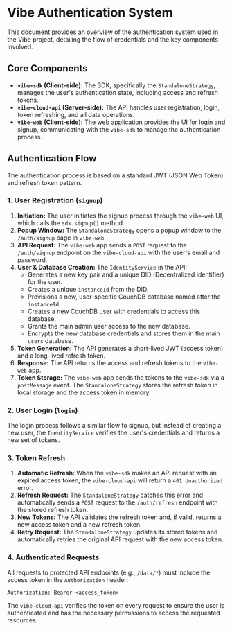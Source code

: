 # Vibe Authentication System

This document provides an overview of the authentication system used in the Vibe project, detailing the flow of credentials and the key components involved.

## Core Components

-   **`vibe-sdk` (Client-side):** The SDK, specifically the `StandaloneStrategy`, manages the user's authentication state, including access and refresh tokens.
-   **`vibe-cloud-api` (Server-side):** The API handles user registration, login, token refreshing, and all data operations.
-   **`vibe-web` (Client-side):** The web application provides the UI for login and signup, communicating with the `vibe-sdk` to manage the authentication process.

## Authentication Flow

The authentication process is based on a standard JWT (JSON Web Token) and refresh token pattern.

### 1. User Registration (`signup`)

1.  **Initiation:** The user initiates the signup process through the `vibe-web` UI, which calls the `sdk.signup()` method.
2.  **Popup Window:** The `StandaloneStrategy` opens a popup window to the `/auth/signup` page in `vibe-web`.
3.  **API Request:** The `vibe-web` app sends a `POST` request to the `/auth/signup` endpoint on the `vibe-cloud-api` with the user's email and password.
4.  **User & Database Creation:** The `IdentityService` in the API:
    -   Generates a new key pair and a unique DID (Decentralized Identifier) for the user.
    -   Creates a unique `instanceId` from the DID.
    -   Provisions a new, user-specific CouchDB database named after the `instanceId`.
    -   Creates a new CouchDB user with credentials to access this database.
    -   Grants the main admin user access to the new database.
    -   Encrypts the new database credentials and stores them in the main `users` database.
5.  **Token Generation:** The API generates a short-lived JWT (access token) and a long-lived refresh token.
6.  **Response:** The API returns the access and refresh tokens to the `vibe-web` app.
7.  **Token Storage:** The `vibe-web` app sends the tokens to the `vibe-sdk` via a `postMessage` event. The `StandaloneStrategy` stores the refresh token in local storage and the access token in memory.

### 2. User Login (`login`)

The login process follows a similar flow to signup, but instead of creating a new user, the `IdentityService` verifies the user's credentials and returns a new set of tokens.

### 3. Token Refresh

1.  **Automatic Refresh:** When the `vibe-sdk` makes an API request with an expired access token, the `vibe-cloud-api` will return a `401 Unauthorized` error.
2.  **Refresh Request:** The `StandaloneStrategy` catches this error and automatically sends a `POST` request to the `/auth/refresh` endpoint with the stored refresh token.
3.  **New Tokens:** The API validates the refresh token and, if valid, returns a new access token and a new refresh token.
4.  **Retry Request:** The `StandaloneStrategy` updates its stored tokens and automatically retries the original API request with the new access token.

### 4. Authenticated Requests

All requests to protected API endpoints (e.g., `/data/*`) must include the access token in the `Authorization` header:

```
Authorization: Bearer <access_token>
```

The `vibe-cloud-api` verifies the token on every request to ensure the user is authenticated and has the necessary permissions to access the requested resources.
